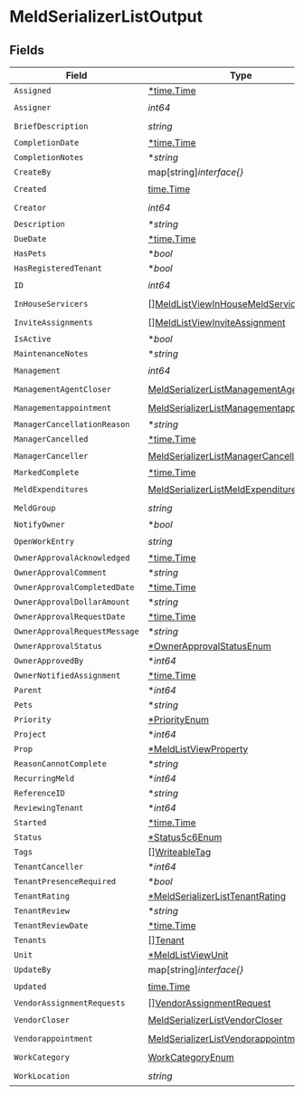 # MeldSerializerListOutput


## Fields

| Field                                                                                                     | Type                                                                                                      | Required                                                                                                  | Description                                                                                               |
| --------------------------------------------------------------------------------------------------------- | --------------------------------------------------------------------------------------------------------- | --------------------------------------------------------------------------------------------------------- | --------------------------------------------------------------------------------------------------------- |
| `Assigned`                                                                                                | [*time.Time](https://pkg.go.dev/time#Time)                                                                | :heavy_minus_sign:                                                                                        | N/A                                                                                                       |
| `Assigner`                                                                                                | *int64*                                                                                                   | :heavy_check_mark:                                                                                        | N/A                                                                                                       |
| `BriefDescription`                                                                                        | *string*                                                                                                  | :heavy_check_mark:                                                                                        | N/A                                                                                                       |
| `CompletionDate`                                                                                          | [*time.Time](https://pkg.go.dev/time#Time)                                                                | :heavy_minus_sign:                                                                                        | N/A                                                                                                       |
| `CompletionNotes`                                                                                         | **string*                                                                                                 | :heavy_minus_sign:                                                                                        | N/A                                                                                                       |
| `CreateBy`                                                                                                | map[string]*interface{}*                                                                                  | :heavy_minus_sign:                                                                                        | N/A                                                                                                       |
| `Created`                                                                                                 | [time.Time](https://pkg.go.dev/time#Time)                                                                 | :heavy_check_mark:                                                                                        | N/A                                                                                                       |
| `Creator`                                                                                                 | *int64*                                                                                                   | :heavy_check_mark:                                                                                        | N/A                                                                                                       |
| `Description`                                                                                             | **string*                                                                                                 | :heavy_minus_sign:                                                                                        | N/A                                                                                                       |
| `DueDate`                                                                                                 | [*time.Time](https://pkg.go.dev/time#Time)                                                                | :heavy_minus_sign:                                                                                        | N/A                                                                                                       |
| `HasPets`                                                                                                 | **bool*                                                                                                   | :heavy_minus_sign:                                                                                        | N/A                                                                                                       |
| `HasRegisteredTenant`                                                                                     | **bool*                                                                                                   | :heavy_minus_sign:                                                                                        | N/A                                                                                                       |
| `ID`                                                                                                      | *int64*                                                                                                   | :heavy_check_mark:                                                                                        | N/A                                                                                                       |
| `InHouseServicers`                                                                                        | [][MeldListViewInHouseMeldServicer](../../models/shared/meldlistviewinhousemeldservicer.md)               | :heavy_check_mark:                                                                                        | N/A                                                                                                       |
| `InviteAssignments`                                                                                       | [][MeldListViewInviteAssignment](../../models/shared/meldlistviewinviteassignment.md)                     | :heavy_check_mark:                                                                                        | N/A                                                                                                       |
| `IsActive`                                                                                                | **bool*                                                                                                   | :heavy_minus_sign:                                                                                        | N/A                                                                                                       |
| `MaintenanceNotes`                                                                                        | **string*                                                                                                 | :heavy_minus_sign:                                                                                        | N/A                                                                                                       |
| `Management`                                                                                              | *int64*                                                                                                   | :heavy_check_mark:                                                                                        | N/A                                                                                                       |
| `ManagementAgentCloser`                                                                                   | [MeldSerializerListManagementAgentCloser](../../models/shared/meldserializerlistmanagementagentcloser.md) | :heavy_check_mark:                                                                                        | N/A                                                                                                       |
| `Managementappointment`                                                                                   | [MeldSerializerListManagementappointment](../../models/shared/meldserializerlistmanagementappointment.md) | :heavy_check_mark:                                                                                        | N/A                                                                                                       |
| `ManagerCancellationReason`                                                                               | **string*                                                                                                 | :heavy_minus_sign:                                                                                        | N/A                                                                                                       |
| `ManagerCancelled`                                                                                        | [*time.Time](https://pkg.go.dev/time#Time)                                                                | :heavy_minus_sign:                                                                                        | N/A                                                                                                       |
| `ManagerCanceller`                                                                                        | [MeldSerializerListManagerCanceller](../../models/shared/meldserializerlistmanagercanceller.md)           | :heavy_check_mark:                                                                                        | N/A                                                                                                       |
| `MarkedComplete`                                                                                          | [*time.Time](https://pkg.go.dev/time#Time)                                                                | :heavy_minus_sign:                                                                                        | N/A                                                                                                       |
| `MeldExpenditures`                                                                                        | [MeldSerializerListMeldExpenditures](../../models/shared/meldserializerlistmeldexpenditures.md)           | :heavy_check_mark:                                                                                        | N/A                                                                                                       |
| `MeldGroup`                                                                                               | *string*                                                                                                  | :heavy_check_mark:                                                                                        | N/A                                                                                                       |
| `NotifyOwner`                                                                                             | **bool*                                                                                                   | :heavy_minus_sign:                                                                                        | N/A                                                                                                       |
| `OpenWorkEntry`                                                                                           | *string*                                                                                                  | :heavy_check_mark:                                                                                        | N/A                                                                                                       |
| `OwnerApprovalAcknowledged`                                                                               | [*time.Time](https://pkg.go.dev/time#Time)                                                                | :heavy_minus_sign:                                                                                        | N/A                                                                                                       |
| `OwnerApprovalComment`                                                                                    | **string*                                                                                                 | :heavy_minus_sign:                                                                                        | N/A                                                                                                       |
| `OwnerApprovalCompletedDate`                                                                              | [*time.Time](https://pkg.go.dev/time#Time)                                                                | :heavy_minus_sign:                                                                                        | N/A                                                                                                       |
| `OwnerApprovalDollarAmount`                                                                               | **string*                                                                                                 | :heavy_minus_sign:                                                                                        | N/A                                                                                                       |
| `OwnerApprovalRequestDate`                                                                                | [*time.Time](https://pkg.go.dev/time#Time)                                                                | :heavy_minus_sign:                                                                                        | N/A                                                                                                       |
| `OwnerApprovalRequestMessage`                                                                             | **string*                                                                                                 | :heavy_minus_sign:                                                                                        | N/A                                                                                                       |
| `OwnerApprovalStatus`                                                                                     | [*OwnerApprovalStatusEnum](../../models/shared/ownerapprovalstatusenum.md)                                | :heavy_minus_sign:                                                                                        | N/A                                                                                                       |
| `OwnerApprovedBy`                                                                                         | **int64*                                                                                                  | :heavy_minus_sign:                                                                                        | N/A                                                                                                       |
| `OwnerNotifiedAssignment`                                                                                 | [*time.Time](https://pkg.go.dev/time#Time)                                                                | :heavy_minus_sign:                                                                                        | N/A                                                                                                       |
| `Parent`                                                                                                  | **int64*                                                                                                  | :heavy_minus_sign:                                                                                        | N/A                                                                                                       |
| `Pets`                                                                                                    | **string*                                                                                                 | :heavy_minus_sign:                                                                                        | N/A                                                                                                       |
| `Priority`                                                                                                | [*PriorityEnum](../../models/shared/priorityenum.md)                                                      | :heavy_minus_sign:                                                                                        | N/A                                                                                                       |
| `Project`                                                                                                 | **int64*                                                                                                  | :heavy_minus_sign:                                                                                        | N/A                                                                                                       |
| `Prop`                                                                                                    | [*MeldListViewProperty](../../models/shared/meldlistviewproperty.md)                                      | :heavy_minus_sign:                                                                                        | N/A                                                                                                       |
| `ReasonCannotComplete`                                                                                    | **string*                                                                                                 | :heavy_minus_sign:                                                                                        | N/A                                                                                                       |
| `RecurringMeld`                                                                                           | **int64*                                                                                                  | :heavy_minus_sign:                                                                                        | N/A                                                                                                       |
| `ReferenceID`                                                                                             | **string*                                                                                                 | :heavy_minus_sign:                                                                                        | N/A                                                                                                       |
| `ReviewingTenant`                                                                                         | **int64*                                                                                                  | :heavy_minus_sign:                                                                                        | N/A                                                                                                       |
| `Started`                                                                                                 | [*time.Time](https://pkg.go.dev/time#Time)                                                                | :heavy_minus_sign:                                                                                        | N/A                                                                                                       |
| `Status`                                                                                                  | [*Status5c6Enum](../../models/shared/status5c6enum.md)                                                    | :heavy_minus_sign:                                                                                        | N/A                                                                                                       |
| `Tags`                                                                                                    | [][WriteableTag](../../models/shared/writeabletag.md)                                                     | :heavy_minus_sign:                                                                                        | N/A                                                                                                       |
| `TenantCanceller`                                                                                         | **int64*                                                                                                  | :heavy_minus_sign:                                                                                        | N/A                                                                                                       |
| `TenantPresenceRequired`                                                                                  | **bool*                                                                                                   | :heavy_minus_sign:                                                                                        | N/A                                                                                                       |
| `TenantRating`                                                                                            | [*MeldSerializerListTenantRating](../../models/shared/meldserializerlisttenantrating.md)                  | :heavy_minus_sign:                                                                                        | N/A                                                                                                       |
| `TenantReview`                                                                                            | **string*                                                                                                 | :heavy_minus_sign:                                                                                        | N/A                                                                                                       |
| `TenantReviewDate`                                                                                        | [*time.Time](https://pkg.go.dev/time#Time)                                                                | :heavy_minus_sign:                                                                                        | N/A                                                                                                       |
| `Tenants`                                                                                                 | [][Tenant](../../models/shared/tenant.md)                                                                 | :heavy_minus_sign:                                                                                        | N/A                                                                                                       |
| `Unit`                                                                                                    | [*MeldListViewUnit](../../models/shared/meldlistviewunit.md)                                              | :heavy_minus_sign:                                                                                        | N/A                                                                                                       |
| `UpdateBy`                                                                                                | map[string]*interface{}*                                                                                  | :heavy_minus_sign:                                                                                        | N/A                                                                                                       |
| `Updated`                                                                                                 | [time.Time](https://pkg.go.dev/time#Time)                                                                 | :heavy_check_mark:                                                                                        | N/A                                                                                                       |
| `VendorAssignmentRequests`                                                                                | [][VendorAssignmentRequest](../../models/shared/vendorassignmentrequest.md)                               | :heavy_minus_sign:                                                                                        | N/A                                                                                                       |
| `VendorCloser`                                                                                            | [MeldSerializerListVendorCloser](../../models/shared/meldserializerlistvendorcloser.md)                   | :heavy_check_mark:                                                                                        | N/A                                                                                                       |
| `Vendorappointment`                                                                                       | [MeldSerializerListVendorappointment](../../models/shared/meldserializerlistvendorappointment.md)         | :heavy_check_mark:                                                                                        | N/A                                                                                                       |
| `WorkCategory`                                                                                            | [WorkCategoryEnum](../../models/shared/workcategoryenum.md)                                               | :heavy_check_mark:                                                                                        | N/A                                                                                                       |
| `WorkLocation`                                                                                            | *string*                                                                                                  | :heavy_check_mark:                                                                                        | N/A                                                                                                       |